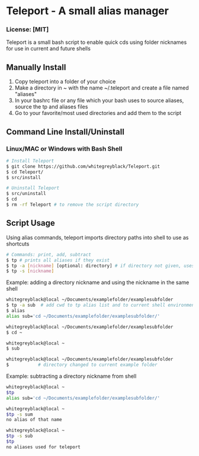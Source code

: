 # Teleport - A small alias manager
### License: [MIT]
Teleport is a small bash script to enable quick cds using folder nicknames for use in current and future shells


## Manually Install
1. Copy teleport into a folder of your choice
2. Make a directory in ~ with the name ~/.teleport and create a file named "aliases"
3. In your bashrc file or any file which your bash uses to source aliases, source the tp and aliases files
4. Go to your favorite/most used directories and add them to the script

## Command Line Install/Uninstall
### Linux/MAC or Windows with Bash Shell
```sh
# Install Teleport
$ git clone https://github.com/whitegreyblack/Teleport.git
$ cd Teleport/
$ src/install

# Uninstall Teleport 
$ src/uninstall
$ cd
$ rm -rf Teleport # to remove the script directory
```
## Script Usage
Using alias commands, teleport imports directory paths into shell to use as shortcuts
```sh
# Commands: print, add, subtract
$ tp # prints all aliases if they exist
$ tp -a [nickname] [optional: directory] # if directory not given, uses current working directory
$ tp -s [nickname]
```
Example: adding a directory nickname and using the nickname in the same shell
```sh
whitegreyblack@local ~/Documents/examplefolder/examplesubfolder
$ tp -a sub  # add cwd to tp alias list and to current shell environment
$ alias
alias sub='cd ~/Documents/examplefolder/examplesubfolder/'

whitegreyblack@local ~/Documents/examplefolder/examplesubfolder
$ cd ~

whitegreyblack@local ~
$ sub

whitegreyblack@local ~/Documents/examplefolder/examplesubfolder
$           # directory changed to current example folder
```
Example: subtracting a directory nickname from shell
```sh
whitegreyblack@local ~
$tp
alias sub='cd ~/Documents/examplefolder/examplesubfolder/'

whitegreyblack@local ~
$tp -s sum
no alias of that name

whitegreyblack@local ~
$tp -s sub
$tp
no aliases used for teleport
```
